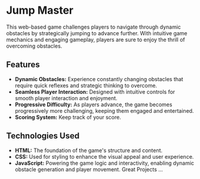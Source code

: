 # Jump Master

This web-based game challenges players to navigate through dynamic obstacles by strategically jumping to advance further. With intuitive game mechanics and engaging gameplay, players are sure to enjoy the thrill of overcoming obstacles.

## Features

- **Dynamic Obstacles:** Experience constantly changing obstacles that require quick reflexes and strategic thinking to overcome.
- **Seamless Player Interaction:** Designed with intuitive controls for smooth player interaction and enjoyment.
- **Progressive Difficulty:** As players advance, the game becomes progressively more challenging, keeping them engaged and entertained.
- **Scoring System:** Keep track of your score.

## Technologies Used

- **HTML:** The foundation of the game's structure and content.
- **CSS:** Used for styling to enhance the visual appeal and user experience.
- **JavaScript:** Powering the game logic and interactivity, enabling dynamic obstacle generation and player movement.
  Great Projects ...
